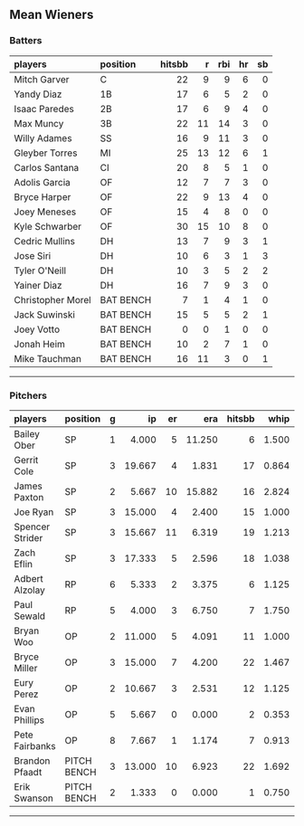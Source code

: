 ## Mean Wieners

### Batters

 
|players           |position  | hitsbb|  r| rbi| hr| sb| 
|:-----------------|:---------|------:|--:|---:|--:|--:| 
|Mitch Garver      |C         |     22|  9|   9|  6|  0| 
|Yandy Diaz        |1B        |     17|  6|   5|  2|  0| 
|Isaac Paredes     |2B        |     17|  6|   9|  4|  0| 
|Max Muncy         |3B        |     22| 11|  14|  3|  0| 
|Willy Adames      |SS        |     16|  9|  11|  3|  0| 
|Gleyber Torres    |MI        |     25| 13|  12|  6|  1| 
|Carlos Santana    |CI        |     20|  8|   5|  1|  0| 
|Adolis Garcia     |OF        |     12|  7|   7|  3|  0| 
|Bryce Harper      |OF        |     22|  9|  13|  4|  0| 
|Joey Meneses      |OF        |     15|  4|   8|  0|  0| 
|Kyle Schwarber    |OF        |     30| 15|  10|  8|  0| 
|Cedric Mullins    |DH        |     13|  7|   9|  3|  1| 
|Jose Siri         |DH        |     10|  6|   3|  1|  3| 
|Tyler O'Neill     |DH        |     10|  3|   5|  2|  2| 
|Yainer Diaz       |DH        |     16|  7|   9|  3|  0| 
|Christopher Morel |BAT BENCH |      7|  1|   4|  1|  0| 
|Jack Suwinski     |BAT BENCH |     15|  5|   5|  2|  1| 
|Joey Votto        |BAT BENCH |      0|  0|   1|  0|  0| 
|Jonah Heim        |BAT BENCH |     10|  2|   7|  1|  0| 
|Mike Tauchman     |BAT BENCH |     16| 11|   3|  0|  1| 


* * *

### Pitchers

 
|players         |position    |  g|     ip| er|    era| hitsbb|  whip| so|  w| sv| 
|:---------------|:-----------|--:|------:|--:|------:|------:|-----:|--:|--:|--:| 
|Bailey Ober     |SP          |  1|  4.000|  5| 11.250|      6| 1.500|  4|  0|  0| 
|Gerrit Cole     |SP          |  3| 19.667|  4|  1.831|     17| 0.864| 25|  3|  0| 
|James Paxton    |SP          |  2|  5.667| 10| 15.882|     16| 2.824|  4|  0|  0| 
|Joe Ryan        |SP          |  3| 15.000|  4|  2.400|     15| 1.000| 17|  1|  0| 
|Spencer Strider |SP          |  3| 15.667| 11|  6.319|     19| 1.213| 23|  2|  0| 
|Zach Eflin      |SP          |  3| 17.333|  5|  2.596|     18| 1.038| 22|  0|  0| 
|Adbert Alzolay  |RP          |  6|  5.333|  2|  3.375|      6| 1.125|  6|  1|  4| 
|Paul Sewald     |RP          |  5|  4.000|  3|  6.750|      7| 1.750|  4|  0|  4| 
|Bryan Woo       |OP          |  2| 11.000|  5|  4.091|     11| 1.000|  5|  1|  0| 
|Bryce Miller    |OP          |  3| 15.000|  7|  4.200|     22| 1.467| 13|  0|  0| 
|Eury Perez      |OP          |  2| 10.667|  3|  2.531|     12| 1.125| 12|  0|  0| 
|Evan Phillips   |OP          |  5|  5.667|  0|  0.000|      2| 0.353|  5|  0|  2| 
|Pete Fairbanks  |OP          |  8|  7.667|  1|  1.174|      7| 0.913| 15|  1|  5| 
|Brandon Pfaadt  |PITCH BENCH |  3| 13.000| 10|  6.923|     22| 1.692| 13|  1|  0| 
|Erik Swanson    |PITCH BENCH |  2|  1.333|  0|  0.000|      1| 0.750|  0|  0|  0| 


* * *



